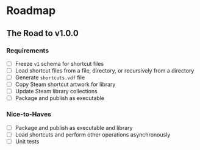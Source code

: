 # Roadmap

## The Road to v1.0.0

### Requirements
- [ ] Freeze `v1` schema for shortcut files
- [ ] Load shortcut files from a file, directory, or recursively from a directory
- [ ] Generate `shortcuts.vdf` file
- [ ] Copy Steam shortcut artwork for library
- [ ] Update Steam library collections
- [ ] Package and publish as executable

### Nice-to-Haves
- [ ] Package and publish as executable and library
- [ ] Load shortcuts and perform other operations asynchronously
- [ ] Unit tests
